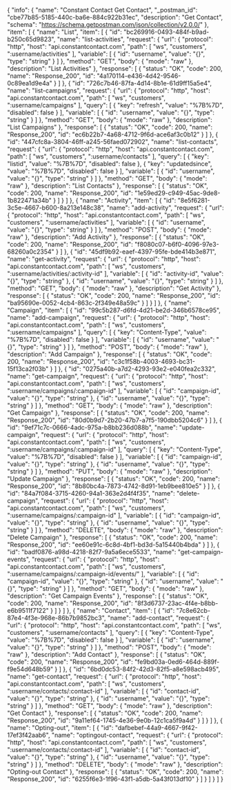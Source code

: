 {
  "info": {
    "name": "Constant Contact Get Contact",
    "_postman_id": "cbe77b85-5185-440c-ba6e-884c922b31ec",
    "description": "Get Contact",
    "schema": "https://schema.getpostman.com/json/collection/v2.0.0/"
  },
  "item": [
    {
      "name": "List",
      "item": [
        {
          "id": "bc269916-0493-484f-b9ad-b250c65d9823",
          "name": "list-activities",
          "request": {
            "url": {
              "protocol": "http",
              "host": "api.constantcontact.com",
              "path": [
                "ws",
                "customers",
                ":username/activities"
              ],
              "variable": [
                {
                  "id": "username",
                  "value": "{}",
                  "type": "string"
                }
              ]
            },
            "method": "GET",
            "body": {
              "mode": "raw"
            },
            "description": "List Activities"
          },
          "response": [
            {
              "status": "OK",
              "code": 200,
              "name": "Response_200",
              "id": "4a170114-e436-4d42-9546-0c89ea1d9e4a"
            }
          ]
        },
        {
          "id": "726c7b46-87fa-4d14-8b1e-61d9ff15a5e4",
          "name": "list-campaigns",
          "request": {
            "url": {
              "protocol": "http",
              "host": "api.constantcontact.com",
              "path": [
                "ws",
                "customers",
                ":username/campaigns"
              ],
              "query": [
                {
                  "key": "refresh",
                  "value": "%7B%7D",
                  "disabled": false
                }
              ],
              "variable": [
                {
                  "id": "username",
                  "value": "{}",
                  "type": "string"
                }
              ]
            },
            "method": "GET",
            "body": {
              "mode": "raw"
            },
            "description": "List Campaigns"
          },
          "response": [
            {
              "status": "OK",
              "code": 200,
              "name": "Response_200",
              "id": "ec6b22b7-4a68-4712-9f6d-ace6af3c0b12"
            }
          ]
        },
        {
          "id": "447cfc8a-3804-46ff-a245-56faed072902",
          "name": "list-contacts",
          "request": {
            "url": {
              "protocol": "http",
              "host": "api.constantcontact.com",
              "path": [
                "ws",
                "customers",
                ":username/contacts"
              ],
              "query": [
                {
                  "key": "listid",
                  "value": "%7B%7D",
                  "disabled": false
                },
                {
                  "key": "updatedsince",
                  "value": "%7B%7D",
                  "disabled": false
                }
              ],
              "variable": [
                {
                  "id": "username",
                  "value": "{}",
                  "type": "string"
                }
              ]
            },
            "method": "GET",
            "body": {
              "mode": "raw"
            },
            "description": "List Contacts"
          },
          "response": [
            {
              "status": "OK",
              "code": 200,
              "name": "Response_200",
              "id": "1e59ed29-c949-45ac-9de8-1b822471a34b"
            }
          ]
        }
      ]
    },
    {
      "name": "Activity",
      "item": [
        {
          "id": "8e5f6281-3c5e-4667-b600-8a213e148c38",
          "name": "add-activity",
          "request": {
            "url": {
              "protocol": "http",
              "host": "api.constantcontact.com",
              "path": [
                "ws",
                "customers",
                ":username/activities"
              ],
              "variable": [
                {
                  "id": "username",
                  "value": "{}",
                  "type": "string"
                }
              ]
            },
            "method": "POST",
            "body": {
              "mode": "raw"
            },
            "description": "Add Activity"
          },
          "response": [
            {
              "status": "OK",
              "code": 200,
              "name": "Response_200",
              "id": "f8080c07-b6f0-4096-97e3-68260a0c2354"
            }
          ]
        },
        {
          "id": "45df9b92-eaef-4397-95fe-bde414b3e871",
          "name": "get-activity",
          "request": {
            "url": {
              "protocol": "http",
              "host": "api.constantcontact.com",
              "path": [
                "ws",
                "customers",
                ":username/activities/:activity-id"
              ],
              "variable": [
                {
                  "id": "activity-id",
                  "value": "{}",
                  "type": "string"
                },
                {
                  "id": "username",
                  "value": "{}",
                  "type": "string"
                }
              ]
            },
            "method": "GET",
            "body": {
              "mode": "raw"
            },
            "description": "Get Activity"
          },
          "response": [
            {
              "status": "OK",
              "code": 200,
              "name": "Response_200",
              "id": "ba95690e-0052-4cb4-863c-2f349e48a59c"
            }
          ]
        }
      ]
    },
    {
      "name": "Campaign",
      "item": [
        {
          "id": "99c5b287-d6fd-4d21-be2d-346b6578ce95",
          "name": "add-campaign",
          "request": {
            "url": {
              "protocol": "http",
              "host": "api.constantcontact.com",
              "path": [
                "ws",
                "customers",
                ":username/campaigns"
              ],
              "query": [
                {
                  "key": "Content-Type",
                  "value": "%7B%7D",
                  "disabled": false
                }
              ],
              "variable": [
                {
                  "id": "username",
                  "value": "{}",
                  "type": "string"
                }
              ]
            },
            "method": "POST",
            "body": {
              "mode": "raw"
            },
            "description": "Add Campaign"
          },
          "response": [
            {
              "status": "OK",
              "code": 200,
              "name": "Response_200",
              "id": "c3c1f58b-4003-4693-bc31-15f13ca2f03b"
            }
          ]
        },
        {
          "id": "0275a40b-a7d2-4293-93e2-e040fea2c332",
          "name": "get-campaign",
          "request": {
            "url": {
              "protocol": "http",
              "host": "api.constantcontact.com",
              "path": [
                "ws",
                "customers",
                ":username/campaigns/:campaign-id"
              ],
              "variable": [
                {
                  "id": "campaign-id",
                  "value": "{}",
                  "type": "string"
                },
                {
                  "id": "username",
                  "value": "{}",
                  "type": "string"
                }
              ]
            },
            "method": "GET",
            "body": {
              "mode": "raw"
            },
            "description": "Get Campaign"
          },
          "response": [
            {
              "status": "OK",
              "code": 200,
              "name": "Response_200",
              "id": "80d0b9d7-2b20-47b7-a7f5-190dbb5204c6"
            }
          ]
        },
        {
          "id": "9ef71c7c-0666-4adc-975a-b8bb236d088b",
          "name": "update-campaign",
          "request": {
            "url": {
              "protocol": "http",
              "host": "api.constantcontact.com",
              "path": [
                "ws",
                "customers",
                ":username/campaigns/:campaign-id"
              ],
              "query": [
                {
                  "key": "Content-Type",
                  "value": "%7B%7D",
                  "disabled": false
                }
              ],
              "variable": [
                {
                  "id": "campaign-id",
                  "value": "{}",
                  "type": "string"
                },
                {
                  "id": "username",
                  "value": "{}",
                  "type": "string"
                }
              ]
            },
            "method": "PUT",
            "body": {
              "mode": "raw"
            },
            "description": "Update Campaign"
          },
          "response": [
            {
              "status": "OK",
              "code": 200,
              "name": "Response_200",
              "id": "8b80bc4a-7873-4742-8d91-1eb9bee810e5"
            }
          ]
        },
        {
          "id": "84a7f084-3715-4260-94a1-363e2d4f4f35",
          "name": "delete-campaign",
          "request": {
            "url": {
              "protocol": "http",
              "host": "api.constantcontact.com",
              "path": [
                "ws",
                "customers",
                ":username/campaigns/:campaign-id"
              ],
              "variable": [
                {
                  "id": "campaign-id",
                  "value": "{}",
                  "type": "string"
                },
                {
                  "id": "username",
                  "value": "{}",
                  "type": "string"
                }
              ]
            },
            "method": "DELETE",
            "body": {
              "mode": "raw"
            },
            "description": "Delete Campaign"
          },
          "response": [
            {
              "status": "OK",
              "code": 200,
              "name": "Response_200",
              "id": "ee60e91c-6c8d-4bf1-bd3d-5a15440b4bda"
            }
          ]
        },
        {
          "id": "badf0876-a98d-4218-82f7-9a5a6ece5533",
          "name": "get-campaign-events",
          "request": {
            "url": {
              "protocol": "http",
              "host": "api.constantcontact.com",
              "path": [
                "ws",
                "customers",
                ":username/campaigns/:campaign-id/events/"
              ],
              "variable": [
                {
                  "id": "campaign-id",
                  "value": "{}",
                  "type": "string"
                },
                {
                  "id": "username",
                  "value": "{}",
                  "type": "string"
                }
              ]
            },
            "method": "GET",
            "body": {
              "mode": "raw"
            },
            "description": "Get Campaign Events"
          },
          "response": [
            {
              "status": "OK",
              "code": 200,
              "name": "Response_200",
              "id": "8f3d6737-23ac-4f4e-b8bb-e6b9511f7122"
            }
          ]
        }
      ]
    },
    {
      "name": "Contact",
      "item": [
        {
          "id": "7c8e62cb-87e4-4f3e-968e-86b7b9852bc3",
          "name": "add-contact",
          "request": {
            "url": {
              "protocol": "http",
              "host": "api.constantcontact.com",
              "path": [
                "ws",
                "customers",
                ":username/contacts"
              ],
              "query": [
                {
                  "key": "Content-Type",
                  "value": "%7B%7D",
                  "disabled": false
                }
              ],
              "variable": [
                {
                  "id": "username",
                  "value": "{}",
                  "type": "string"
                }
              ]
            },
            "method": "POST",
            "body": {
              "mode": "raw"
            },
            "description": "Add Contact"
          },
          "response": [
            {
              "status": "OK",
              "code": 200,
              "name": "Response_200",
              "id": "fe9bd03a-0ed6-464d-889f-f9e54d648b59"
            }
          ]
        },
        {
          "id": "6bd0dc53-84f2-42d3-82f5-a8e598acb495",
          "name": "get-contact",
          "request": {
            "url": {
              "protocol": "http",
              "host": "api.constantcontact.com",
              "path": [
                "ws",
                "customers",
                ":username/contacts/:contact-id"
              ],
              "variable": [
                {
                  "id": "contact-id",
                  "value": "{}",
                  "type": "string"
                },
                {
                  "id": "username",
                  "value": "{}",
                  "type": "string"
                }
              ]
            },
            "method": "GET",
            "body": {
              "mode": "raw"
            },
            "description": "Get Contact"
          },
          "response": [
            {
              "status": "OK",
              "code": 200,
              "name": "Response_200",
              "id": "9a11ef64-1745-4e36-9e0b-12c1ca5f9a4d"
            }
          ]
        }
      ]
    },
    {
      "name": "Opting-out",
      "item": [
        {
          "id": "dafbebef-44a9-4667-9f42-17ef3f42aab6",
          "name": "optingout-contact",
          "request": {
            "url": {
              "protocol": "http",
              "host": "api.constantcontact.com",
              "path": [
                "ws",
                "customers",
                ":username/contacts/:contact-id"
              ],
              "variable": [
                {
                  "id": "contact-id",
                  "value": "{}",
                  "type": "string"
                },
                {
                  "id": "username",
                  "value": "{}",
                  "type": "string"
                }
              ]
            },
            "method": "DELETE",
            "body": {
              "mode": "raw"
            },
            "description": "Opting-out Contact"
          },
          "response": [
            {
              "status": "OK",
              "code": 200,
              "name": "Response_200",
              "id": "6255f6e3-1f96-43f1-a5db-5a43f013df10"
            }
          ]
        }
      ]
    }
  ]
}